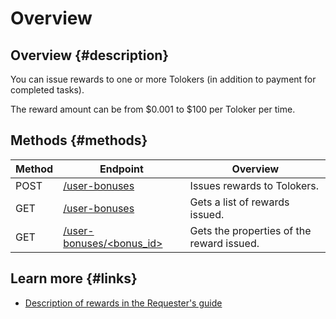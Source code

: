 # Overview

## Overview {#description}

You can issue rewards to one or more Tolokers (in addition to payment for completed tasks).

The reward amount can be from $0.001 to $100 per Toloker per time.

## Methods {#methods}

Method | Endpoint | Overview
----- | ----- | -----
POST | [/user-bonuses](create-bonus.md) | Issues rewards to Tolokers.
GET | [/user-bonuses](get-bonus-list.md) | Gets a list of rewards issued.
GET | [/user-bonuses/<bonus_id>](get-one-bonus.md) | Gets the properties of the reward issued.


## Learn more {#links}

- [Description of rewards in the Requester's guide](https://toloka.ai/docs/guide/concepts/bonus.html?lang=en)

